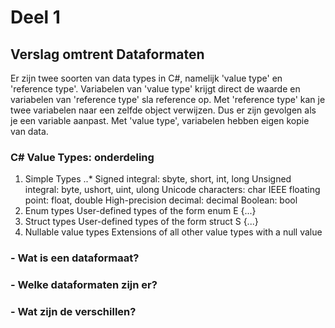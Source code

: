 # Deel 1
## Verslag omtrent Dataformaten

Er zijn twee soorten van data types in C#, namelijk 'value type' en 'reference type'. Variabelen van 'value type' krijgt direct de waarde en variabelen van 'reference type' sla reference op. 
Met 'reference type' kan je twee variabelen naar een zelfde object verwijzen. Dus er zijn gevolgen als je een variable aanpast. Met 'value type', variabelen hebben eigen kopie van data.

### C# Value Types: onderdeling
1. Simple Types
..* Signed integral: sbyte, short, int, long
    Unsigned integral: byte, ushort, uint, ulong
    Unicode characters: char
    IEEE floating point: float, double
    High-precision decimal: decimal
    Boolean: bool
2. Enum types
    User-defined types of the form enum E {...}
3. Struct types
    User-defined types of the form struct S {...}
4. Nullable value types
    Extensions of all other value types with a null value
#### 



### - Wat is een dataformaat?
### - Welke dataformaten zijn er?
### - Wat zijn de verschillen?
